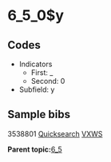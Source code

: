 # 6\_5\_0$y

## Codes

-   Indicators
    -   First: \_
    -   Second: 0
-   Subfield: y

## Sample bibs

3538801 [Quicksearch](https://search.library.yale.edu/catalog/3538801) [VXWS](http://prodorbis.library.yale.edu:7014/vxws/GetHoldingsService?bibId=3538801)

**Parent topic:**[6\_5](../../tags/6_5/6_5.md)

